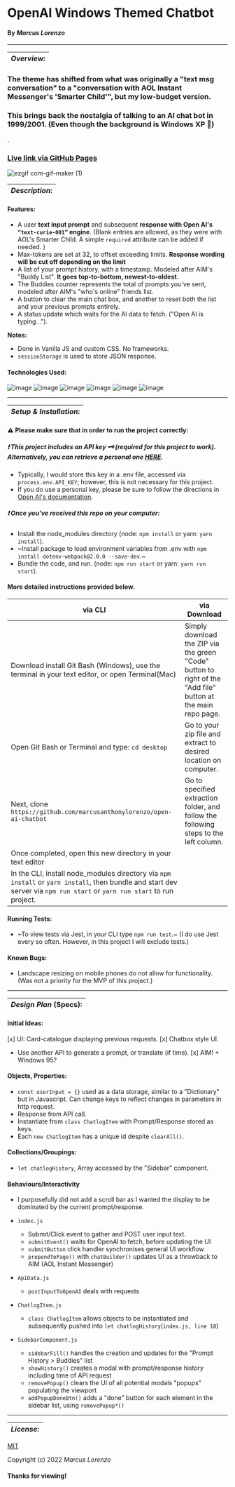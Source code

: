 # OpenAI Windows Themed Chatbot
#### By _**Marcus Lorenzo**_
---


| **_Overview_:** |
|---|

### The theme has shifted from what was originally a "text msg conversation" to a "conversation with AOL Instant Messenger's 'Smarter Child'", but my low-budget version.
### This brings back the nostalgia of talking to an AI chat bot in 1999/2001. (Even though the background is Windows XP :rofl:)


.
### [Live link via GitHub Pages](https://marcusanthonylorenzo.github.io/open-ai-chatbot/)

![ezgif com-gif-maker (1)](https://user-images.githubusercontent.com/100096239/174422728-3910b547-ab15-4bb3-bddc-bad47c13fb7c.gif)



| **_Description_:** |
|---|

#### Features:
- A user **text input prompt** and subsequent **response with Open AI's `“text-curie-001”` engine**. (Blank entries are allowed, as they were with AOL's Smarter Child. A simple `required` attribute can be added if needed. )
- Max-tokens are set at 32, to offset exceeding limits. **Response wording will be cut off depending on the limit**
- A list of your prompt history, with a timestamp. Modeled after AIM's "Buddy List". **It goes top-to-bottom, newest-to-oldest.**
- The Buddies counter represents the total of prompts you've sent, modeled after AIM's "who's online" friends list. 
- A button to clear the main chat box, and another to reset both the list and your previous prompts entirely.
- A status update which waits for the AI data to fetch. ("Open AI is typing...").

**Notes:**
- Done in Vanilla JS and custom CSS. No frameworks.
- `sessionStorage` is used to store JSON response.


#### Technologies Used:
![image](https://img.shields.io/badge/JavaScript-323330?style=for-the-badge&logo=javascript&logoColor=F7DF1E)
![image](https://img.shields.io/badge/Jest-C21325?style=for-the-badge&logo=jest&logoColor=white) ![image](https://img.shields.io/badge/eslint-3A33D1?style=for-the-badge&logo=eslint&logoColor=white)
![image](https://img.shields.io/badge/HTML5-E34F26?style=for-the-badge&logo=html5&logoColor=white)  ![image](https://img.shields.io/badge/CSS3-1572B6?style=for-the-badge&logo=css3&logoColor=white)
![image](https://img.shields.io/badge/GIT-E44C30?style=for-the-badge&logo=git&logoColor=white)

---

| **_Setup & Installation_:** |
|---|
#### :warning: **Please make sure** that in order to run the project correctly:

##### 	:exclamation: This project includes an API key :old_key: (required for this project to work). Alternatively, you can retrieve a personal one [HERE](https://beta.openai.com/signup).
- Typically, I would store this key in a .env file, accessed via `process.env.API_KEY`; however, this is not necessary for this project.
- If you do use a personal key, please be sure to follow the directions in [Open AI's documentation](https://beta.openai.com/docs/api-reference/authentication).

##### 	:exclamation: Once you've received this repo on your computer:
- Install the node_modules directory (node: `npm install` or yarn: `yarn install`).
- ~Install package to load environment variables from .env with `npm install dotenv-webpack@2.0.0 --save-dev`.~
- Bundle the code, and run. (node: `npm run start` or yarn: `yarn run start`).

####   More detailed instructions provided below.

|   via CLI   |  via Download  |
|---|---|
| Download install Git Bash (Windows), use the terminal in your text editor, or open Terminal(Mac) | Simply download the ZIP via the green "Code" button to right of the "Add file" button at the main repo page. 
 Open Git Bash or Terminal and type: `cd desktop` | Go to your zip file and extract to desired location on computer. 
 Next, clone `https://github.com/marcusanthonylorenzo/open-ai-chatbot` | Go to specified extraction folder, and follow the following steps to the left column.
 Once completed, open this new directory in your text editor | 
 In the CLI, install node_modules directory via `npm install` or `yarn install`, then bundle and start dev server via `npm run start` or `yarn run start` to run project. |


#### Running Tests:
- ~To view tests via Jest, in your CLI type `npm run test`.~ (I do use Jest every so often. However, in this project I will exclude tests.)

#### Known Bugs:
* Landscape resizing on mobile phones do not allow for functionality. (Was not a priority for the MVP of this project.)

---

| **_Design Plan_ (Specs):** |
|---|
#### Initial Ideas:
[x] UI: Card-catalogue displaying previous requests.
[x] Chatbox style UI.
- Use another API to generate a prompt, or translate (if time).
[x] AIM! + Windows 95?

#### Objects, Properties:
- `const userInput = {}` used as a data storage, similar to a "Dictionary" but in Javascript. Can change keys to reflect changes in parameters in http request.
- Response from API call.
- Instantiate from `class ChatlogItem` with Prompt/Response stored as keys.
- Each `new ChatlogItem` has a unique id despite `clearAll()`.

#### Collections/Groupings:
- `let chatlogHistory`, Array accessed by the "Sidebar" component.

#### Behaviours/Interactivity
- I purposefully did not add a scroll bar as I wanted the display to be dominated by the current prompt/response.

- `index.js`
  - Submit/Click event to gather and POST user input text.
  - `submitEvent()` waits for OpenAI to fetch, before updating the UI
  - `submitButton` click handler synchronises general UI workflow
  - `prependToPage()` with `chatBuilder()` updates UI as a throwback to AIM (AOL Instant Messenger)

- `ApiData.js`
  - `postInputToOpenAI` deals with requests

- `ChatlogItem.js`
  - `class ChatlogItem` allows objects to be instantiated and subsequently pushed into `let chatlogHistory`(`index.js, line 18`)

- `SidebarComponent.js`
  - `sidebarFill()` handles the creation and updates for the "Prompt History > Buddies" list
  - `showHistory()` creates a modal with prompt/response history including time of API request
  - `removePopup()` clears the UI of all potential modals "popups" populating the viewport
  - `addPopupDoneBtn()` adds a "done" button for each element in the sidebar list, using `removePopup*()`

---
| **_License_:** |
|---|

[MIT]()

Copyright (c) 2022 _Marcus Lorenzo_


#### Thanks for viewing!
